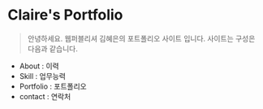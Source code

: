 # Claire's Portfolio
> 안녕하세요. 웹퍼블리셔 김혜은의 포트폴리오 사이트 입니다.
사이트는 구성은 다음과 같습니다.

- About : 이력
- Skill : 업무능력
- Portfolio : 포트폴리오
- contact : 연락처
